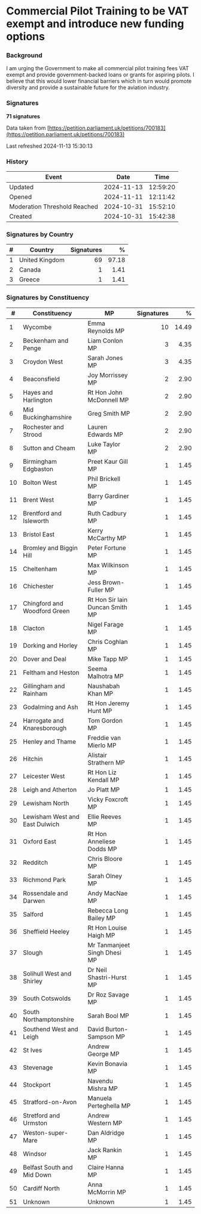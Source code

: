 # Commercial Pilot Training to be VAT exempt and introduce new funding options

### Background

I am urging the Government to make all commercial pilot training fees VAT exempt and provide government-backed loans or grants for aspiring pilots. I believe that this would lower financial barriers which in turn would promote diversity and provide a sustainable future for the aviation industry.

### Signatures

**71 signatures**

Data taken from [https://petition.parliament.uk/petitions/700183](https://petition.parliament.uk/petitions/700183)

Last refreshed 2024-11-13 15:30:13

### History

| Event | Date | Time |
| - | - | - |
| Updated | 2024-11-13 | 12:59:20 |
| Opened | 2024-11-11 | 12:11:42 |
| Moderation Threshold Reached | 2024-10-31 | 15:52:10 |
| Created | 2024-10-31 | 15:42:38 |

### Signatures by Country

| # | Country | Signatures | % |
| - | - | -: | -: |
| 1 | United Kingdom | 69 | 97.18 |
| 2 | Canada | 1 | 1.41 |
| 3 | Greece | 1 | 1.41 |

### Signatures by Constituency

| # | Constituency | MP | Signatures | % |
| - | - | - | -: | -: |
| 1 | Wycombe | Emma Reynolds MP | 10 | 14.49 |
| 2 | Beckenham and Penge | Liam Conlon MP | 3 | 4.35 |
| 3 | Croydon West | Sarah Jones MP | 3 | 4.35 |
| 4 | Beaconsfield | Joy Morrissey MP | 2 | 2.90 |
| 5 | Hayes and Harlington | Rt Hon John McDonnell MP | 2 | 2.90 |
| 6 | Mid Buckinghamshire | Greg Smith MP | 2 | 2.90 |
| 7 | Rochester and Strood | Lauren Edwards MP | 2 | 2.90 |
| 8 | Sutton and Cheam | Luke Taylor MP | 2 | 2.90 |
| 9 | Birmingham Edgbaston | Preet Kaur Gill MP | 1 | 1.45 |
| 10 | Bolton West | Phil Brickell MP | 1 | 1.45 |
| 11 | Brent West | Barry Gardiner MP | 1 | 1.45 |
| 12 | Brentford and Isleworth | Ruth Cadbury MP | 1 | 1.45 |
| 13 | Bristol East | Kerry McCarthy MP | 1 | 1.45 |
| 14 | Bromley and Biggin Hill | Peter Fortune MP | 1 | 1.45 |
| 15 | Cheltenham | Max Wilkinson MP | 1 | 1.45 |
| 16 | Chichester | Jess Brown-Fuller MP | 1 | 1.45 |
| 17 | Chingford and Woodford Green | Rt Hon Sir Iain Duncan Smith MP | 1 | 1.45 |
| 18 | Clacton | Nigel Farage MP | 1 | 1.45 |
| 19 | Dorking and Horley | Chris Coghlan MP | 1 | 1.45 |
| 20 | Dover and Deal | Mike Tapp MP | 1 | 1.45 |
| 21 | Feltham and Heston | Seema Malhotra MP | 1 | 1.45 |
| 22 | Gillingham and Rainham | Naushabah Khan MP | 1 | 1.45 |
| 23 | Godalming and Ash | Rt Hon Jeremy Hunt MP | 1 | 1.45 |
| 24 | Harrogate and Knaresborough | Tom Gordon MP | 1 | 1.45 |
| 25 | Henley and Thame | Freddie van Mierlo MP | 1 | 1.45 |
| 26 | Hitchin | Alistair Strathern MP | 1 | 1.45 |
| 27 | Leicester West | Rt Hon Liz Kendall MP | 1 | 1.45 |
| 28 | Leigh and Atherton | Jo Platt MP | 1 | 1.45 |
| 29 | Lewisham North | Vicky Foxcroft MP | 1 | 1.45 |
| 30 | Lewisham West and East Dulwich | Ellie Reeves MP | 1 | 1.45 |
| 31 | Oxford East | Rt Hon Anneliese Dodds MP | 1 | 1.45 |
| 32 | Redditch | Chris Bloore MP | 1 | 1.45 |
| 33 | Richmond Park | Sarah Olney MP | 1 | 1.45 |
| 34 | Rossendale and Darwen | Andy MacNae MP | 1 | 1.45 |
| 35 | Salford | Rebecca Long Bailey MP | 1 | 1.45 |
| 36 | Sheffield Heeley | Rt Hon Louise Haigh MP | 1 | 1.45 |
| 37 | Slough | Mr Tanmanjeet Singh Dhesi MP | 1 | 1.45 |
| 38 | Solihull West and Shirley | Dr Neil Shastri-Hurst MP | 1 | 1.45 |
| 39 | South Cotswolds | Dr Roz Savage MP | 1 | 1.45 |
| 40 | South Northamptonshire | Sarah Bool MP | 1 | 1.45 |
| 41 | Southend West and Leigh | David Burton-Sampson MP | 1 | 1.45 |
| 42 | St Ives | Andrew George MP | 1 | 1.45 |
| 43 | Stevenage | Kevin Bonavia MP | 1 | 1.45 |
| 44 | Stockport | Navendu Mishra MP | 1 | 1.45 |
| 45 | Stratford-on-Avon | Manuela Perteghella MP | 1 | 1.45 |
| 46 | Stretford and Urmston | Andrew Western MP | 1 | 1.45 |
| 47 | Weston-super-Mare | Dan Aldridge MP | 1 | 1.45 |
| 48 | Windsor | Jack Rankin MP | 1 | 1.45 |
| 49 | Belfast South and Mid Down | Claire Hanna MP | 1 | 1.45 |
| 50 | Cardiff North | Anna McMorrin MP | 1 | 1.45 |
| 51 | Unknown | Unknown | 1 | 1.45 |
